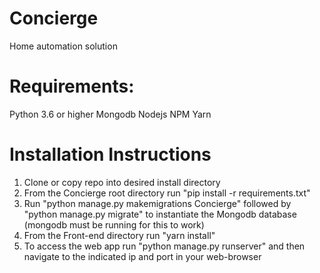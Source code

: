 # Concierge
Home automation solution

# Requirements:
Python 3.6 or higher
Mongodb
Nodejs
NPM
Yarn

# Installation Instructions
1. Clone or copy repo into desired install directory
2. From the Concierge root directory run "pip install -r requirements.txt"
3. Run "python manage.py makemigrations Concierge"
followed by "python manage.py migrate" to instantiate the Mongodb database
(mongodb must be running for this to work)
4. From the Front-end directory run "yarn install"
5. To access the web app run "python manage.py runserver" and then navigate to
the indicated ip and port in your web-browser
